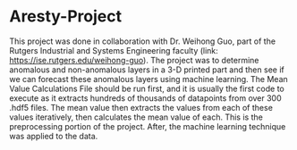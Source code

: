 # Aresty-Project

This project was done in collaboration with Dr. Weihong Guo, part of the Rutgers Industrial and Systems Engineering faculty (link: https://ise.rutgers.edu/weihong-guo).
The project was to determine anomalous and non-anomalous layers in a 3-D printed part and then see if we can forecast these anomalous layers using machine learning. 
The Mean Value Calculations File should be run first, and it is usually the first code to execute as it extracts hundreds of thousands of datapoints from over 
300 .hdf5 files. The mean value then extracts the values from each of these values iteratively, then calculates the mean value of each. This is the preprocessing portion
of the project. After, the machine learning technique was applied to the data. 
